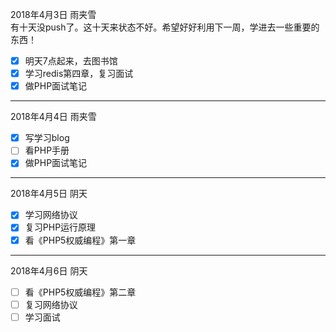 2018年4月3日  雨夹雪  
有十天没push了。这十天来状态不好。希望好好利用下一周，学进去一些重要的东西！
- [x] 明天7点起来，去图书馆
- [x] 学习redis第四章，复习面试
- [x] 做PHP面试笔记

---

2018年4月4日  雨夹雪  
- [x] 写学习blog
- [ ] 看PHP手册
- [x] 做PHP面试笔记

---

2018年4月5日 阴天  
- [x] 学习网络协议
- [x] 复习PHP运行原理
- [x] 看《PHP5权威编程》第一章

---

2018年4月6日 阴天  
- [ ] 看《PHP5权威编程》第二章
- [ ] 复习网络协议
- [ ] 学习面试
